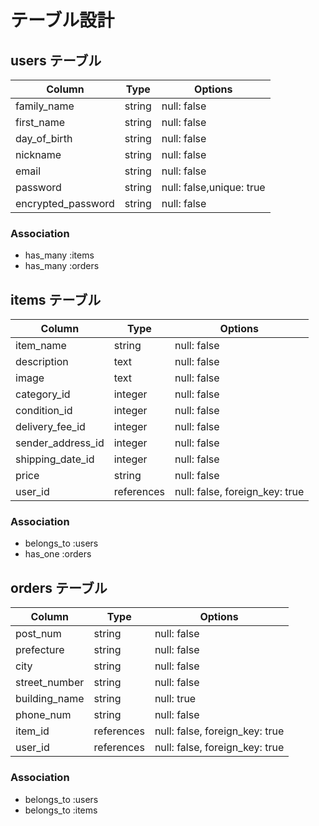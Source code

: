 # テーブル設計

## users テーブル

| Column             | Type   | Options                  |
| ------------------ | ------ | ------------------------ |
| family_name        | string | null: false              |
| first_name         | string | null: false              |
| day_of_birth       | string | null: false              |
| nickname           | string | null: false              |
| email              | string | null: false              |
| password           | string | null: false,unique: true |
| encrypted_password | string | null: false              |

### Association

- has_many :items
- has_many :orders

## items テーブル

| Column             | Type         | Options                        |
| ------------------ | ------------ | ------------------------------ |
| item_name          | string       | null: false                    |
| description        | text         | null: false                    |
| image              | text         | null: false                    |
| category_id        | integer      | null: false                    |
| condition_id       | integer      | null: false                    |
| delivery_fee_id    | integer      | null: false                    |
| sender_address_id  | integer      | null: false                    |
| shipping_date_id   | integer      | null: false                    |
| price              | string       | null: false                    |
| user_id            | references   | null: false, foreign_key: true |

### Association

- belongs_to :users
- has_one    :orders

## orders テーブル

| Column             | Type         | Options                        |
| ------------------ | ------------ | ------------------------------ |
| post_num           | string       | null: false                    |
| prefecture         | string       | null: false                    |
| city               | string       | null: false                    |
| street_number      | string       | null: false                    |
| building_name      | string       | null: true                     |
| phone_num          | string       | null: false                    |
| item_id            | references   | null: false, foreign_key: true |
| user_id            | references   | null: false, foreign_key: true |

### Association

- belongs_to :users
- belongs_to :items
